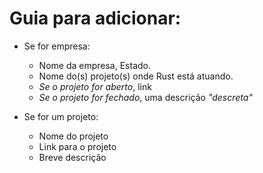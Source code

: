 # Guia para adicionar:

- Se for empresa:
  - Nome da empresa, Estado.
  - Nome do(s) projeto(s) onde Rust está atuando.
  - *Se o projeto for aberto*, link
  - *Se o projeto for fechado*, uma descrição *"descreta"*
  
- Se for um projeto:
  - Nome do projeto
  - Link para o projeto
  - Breve descrição
